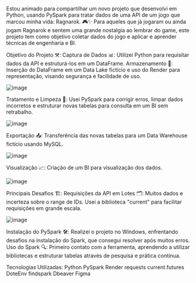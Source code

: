 Estou animado para compartilhar um novo projeto que desenvolvi em Python, usando PySpark para tratar dados de uma API de um jogo que marcou minha vida: Ragnarok. 🎮✨
Para aqueles que já jogaram ou ainda jogam Ragnarok e sentem uma grande nostalgia ao lembrar do game, este projeto tem como objetivo coletar dados do jogo e aplicar e aprender técnicas de engenharia e BI.

Objetivo do Projeto ⚒:
Captura de Dados 📊: Utilizei Python para requisitar dados da API e estruturá-los em um DataFrame.
Armazenamento 💾: Inserção do DataFrame em um Data Lake fictício e uso do Render para representação, visando segurança e facilidade de uso.

![image](https://github.com/user-attachments/assets/67593867-5ca1-4e48-854f-ad2bb4789d9c)


Tratamento e Limpeza 🧹: Usei PySpark para corrigir erros, limpar dados incorretos e estruturar novas tabelas para consulta em um BI sem retrabalho.

![image](https://github.com/user-attachments/assets/a50dbd1f-4ee7-4329-b9c7-3dbfdda23293)


Exportação 📤: Transferência das novas tabelas para um Data Warehouse fictício usando MySQL.

![image](https://github.com/user-attachments/assets/b9b800e9-5e46-42f0-8b25-b29354d90f7a)


Visualização 📈: Criação de um BI para visualização dos dados.

![image](https://github.com/user-attachments/assets/9dcddd1c-425a-4ab7-b649-ab72a1f7484e)


Principais Desafios 🏗:
Requisições da API em Lotes 🗂️: Muitos dados e incerteza sobre o range de IDs. Usei a biblioteca "current" para facilitar requisições em grande escala.

![image](https://github.com/user-attachments/assets/f3bce3f2-9561-441e-8c29-07a5059cc504)


Instalação do PySpark 🛠️: Realizei o projeto no Windows, enfrentando desafios na instalação do Spark, que consegui resolver após muitos erros.
Uso do Spark 🔍: Primeiro contato com a ferramenta, aprendendo a utilizar bibliotecas e estruturar tabelas através de pesquisa e prática contínua.


Tecnologias Utilizadas:
Python
PySpark
Render
requests
current.futures
DoteEnv
findspark
Dbeaver
Figma

